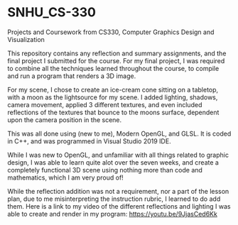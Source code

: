 # SNHU_CS-330
Projects and Coursework from CS330, Computer Graphics Design and Visualization

This repository contains any reflection and summary assignments, and the final project I submitted for the course. For my final project, I was required to combine all the techniques learned throughout the course, to compile and run a program that renders a 3D image. 

For my scene, I chose to create an ice-cream cone sitting on a tabletop, with a moon as the lightsource for my scene. I added lighting, shadows, camera movement, applied 3 different textures, and even included reflections of the textures that bounce to the moons surface, dependent upon the camera position in the scene. 

This was all done using (new to me), Modern OpenGL, and GLSL. It is coded in C++, and was programmed in Visual Studio 2019 IDE.

While I was new to OpenGL, and unfamiliar with all things related to graphic design, I was able to learn quite alot over the seven weeks, and create a completely functional 3D scene using nothing more than code and mathematics, which I am very proud of!

While the reflection addition was not a requirement, nor a part of the lesson plan, due to me misinterpreting the instruction rubric, I learned to do add them. Here is a link to my video of the different reflections and lighting I was able to create and render in my program: https://youtu.be/9JjasCed6Kk
